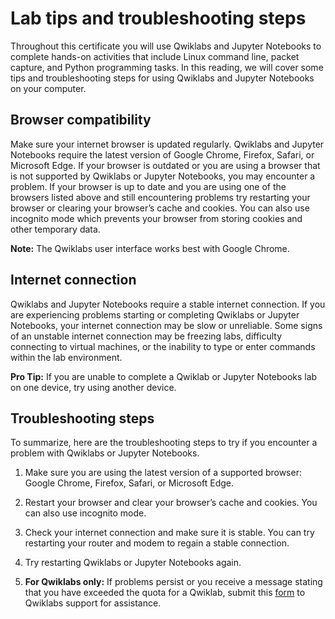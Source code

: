 ﻿# Lab tips and troubleshooting steps

Throughout this certificate you will use Qwiklabs and Jupyter Notebooks to complete hands-on activities that include Linux command line, packet capture, and Python programming tasks. In this reading, we will cover some tips and troubleshooting steps for using Qwiklabs and Jupyter Notebooks on your computer.

## Browser compatibility

Make sure your internet browser is updated regularly. Qwiklabs and Jupyter Notebooks require the latest version of Google Chrome, Firefox, Safari, or Microsoft Edge. If your browser is outdated or you are using a browser that is not supported by Qwiklabs or Jupyter Notebooks, you may encounter a problem. If your browser is up to date and you are using one of the browsers listed above and still encountering problems try restarting your browser or clearing your browser’s cache and cookies. You can also use incognito mode which prevents your browser from storing cookies and other temporary data.

**Note:** The Qwiklabs user interface works best with Google Chrome.

## Internet connection

Qwiklabs and Jupyter Notebooks require a stable internet connection. If you are experiencing problems starting or completing Qwiklabs or Jupyter Notebooks, your internet connection may be slow or unreliable. Some signs of an unstable internet connection may be freezing labs, difficulty connecting to virtual machines, or the inability to type or enter commands within the lab environment.

**Pro Tip:** If you are unable to complete a Qwiklab or Jupyter Notebooks lab on one device, try using another device.

## Troubleshooting steps

To summarize, here are the troubleshooting steps to try if you encounter a problem with Qwiklabs or Jupyter Notebooks.

1.  Make sure you are using the latest version of a supported browser: Google Chrome, Firefox, Safari, or Microsoft Edge.
    
2.  Restart your browser and clear your browser’s cache and cookies. You can also use incognito mode.
    
3.  Check your internet connection and make sure it is stable. You can try restarting your router and modem to regain a stable connection.
    
4.  Try restarting Qwiklabs or Jupyter Notebooks again.
    
5.  **For Qwiklabs only:** If problems persist or you receive a message stating that you have exceeded the quota for a Qwiklab, submit this [form](https://qwiklab.zendesk.com/hc/en-us/requests/new) to Qwiklabs support for assistance.
